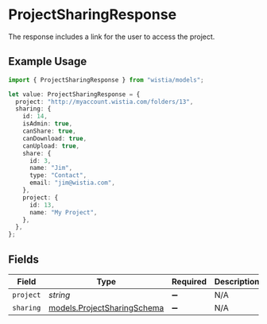 # ProjectSharingResponse

The response includes a link for the user to access the project.

## Example Usage

```typescript
import { ProjectSharingResponse } from "wistia/models";

let value: ProjectSharingResponse = {
  project: "http://myaccount.wistia.com/folders/13",
  sharing: {
    id: 14,
    isAdmin: true,
    canShare: true,
    canDownload: true,
    canUpload: true,
    share: {
      id: 3,
      name: "Jim",
      type: "Contact",
      email: "jim@wistia.com",
    },
    project: {
      id: 13,
      name: "My Project",
    },
  },
};
```

## Fields

| Field                                                            | Type                                                             | Required                                                         | Description                                                      | Example                                                          |
| ---------------------------------------------------------------- | ---------------------------------------------------------------- | ---------------------------------------------------------------- | ---------------------------------------------------------------- | ---------------------------------------------------------------- |
| `project`                                                        | *string*                                                         | :heavy_minus_sign:                                               | N/A                                                              | http://myaccount.wistia.com/folders/13                           |
| `sharing`                                                        | [models.ProjectSharingSchema](../models/projectsharingschema.md) | :heavy_minus_sign:                                               | N/A                                                              |                                                                  |